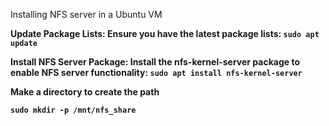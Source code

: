 Installing NFS server in a Ubuntu VM 

<b>Update Package Lists:<b>
Ensure you have the latest package lists: 
`sudo apt update` 

<b>Install NFS Server Package:<b>
Install the nfs-kernel-server package to enable NFS server functionality:
`sudo apt install nfs-kernel-server`

<b>Make a directory to create the path<b>

`sudo mkdir -p /mnt/nfs_share`







